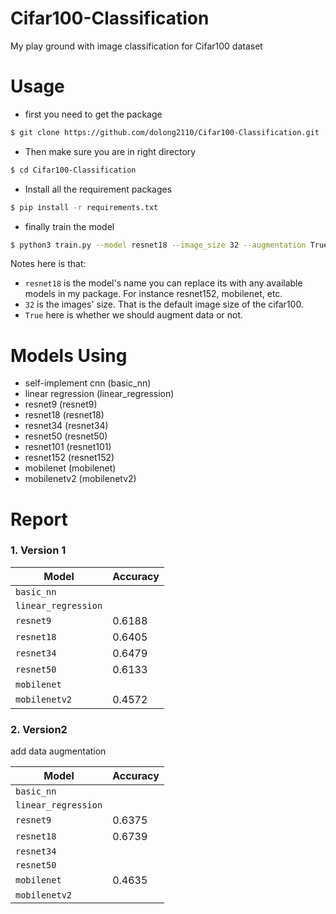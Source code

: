 # Cifar100-Classification
My play ground with image classification for Cifar100 dataset

# Usage
- first you need to get the package
````bash
$ git clone https://github.com/dolong2110/Cifar100-Classification.git
````

- Then make sure you are in right directory
````bash
$ cd Cifar100-Classification
````

- Install all the requirement packages
````bash
$ pip install -r requirements.txt
````

- finally train the model
````bash
$ python3 train.py --model resnet18 --image_size 32 --augmentation True
````

Notes here is that:

- `resnet18` is the model's name you can replace its with any available models in my package. For instance resnet152, mobilenet, etc.
- `32` is the images' size. That is the default image size of the cifar100.
- `True` here is whether we should augment data or not.

# Models Using
- self-implement cnn (basic_nn)
- linear regression (linear_regression)
- resnet9 (resnet9)
- resnet18 (resnet18)
- resnet34 (resnet34)
- resnet50 (resnet50)
- resnet101 (resnet101)
- resnet152 (resnet152)
- mobilenet (mobilenet)
- mobilenetv2 (mobilenetv2)

# Report
### 1. Version 1

| Model               | Accuracy |
| ------------------- | -------- |
| `basic_nn`          |          |
| `linear_regression` |          |
| `resnet9`           | 0.6188   |
| `resnet18`          | 0.6405   |
| `resnet34`          | 0.6479   |
| `resnet50`          | 0.6133   |
| `mobilenet`         |          |
| `mobilenetv2`       | 0.4572   |

### 2. Version2
add data augmentation

| Model               | Accuracy |
| ------------------- | -------- |
| `basic_nn`          |          |
| `linear_regression` |          |
| `resnet9`           | 0.6375   |
| `resnet18`          | 0.6739   |
| `resnet34`          |          |
| `resnet50`          |          |
| `mobilenet`         | 0.4635   |
| `mobilenetv2`       |          |
